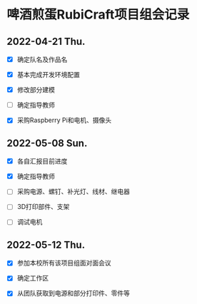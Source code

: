# 啤酒煎蛋RubiCraft项目组会记录

## 2022-04-21 Thu.

- [x] 确定队名及作品名

- [x] 基本完成开发环境配置

- [x] 修改部分建模

- [ ] 确定指导教师

- [x] 采购Raspberry Pi和电机、摄像头

## 2022-05-08 Sun.

- [x] 各自汇报目前进度

- [x] 确定指导教师

- [ ] 采购电源、螺钉、补光灯、线材、继电器

- [ ] 3D打印部件、支架

- [ ] 调试电机

## 2022-05-12 Thu.

- [x] 参加本校所有该项目组面对面会议

- [x] 确定工作区

- [x] 从团队获取到电源和部分打印件、零件等
